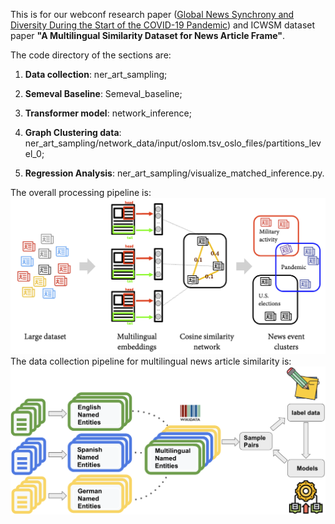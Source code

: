 This is for our webconf research paper ([Global News Synchrony and Diversity During the Start of the COVID-19 Pandemic](https://arxiv.org/abs/2405.00280)) and ICWSM dataset paper **"A Multilingual Similarity Dataset for News Article Frame"**. 

The code directory of the sections are: 

1. **Data collection**: ner_art_sampling;

2. **Semeval Baseline**: Semeval_baseline;

2. **Transformer model**: network_inference; 

3. **Graph Clustering data**: ner_art_sampling/network_data/input/oslom.tsv_oslo_files/partitions_level_0;

4. **Regression Analysis**: ner_art_sampling/visualize_matched_inference.py.

The overall processing pipeline is:
![image](https://github.com/social-info-lab/global_news_synchrony/blob/main/img/pipeline.png)
The data collection pipeline for multilingual news article similarity is:
![image](https://github.com/social-info-lab/global_news_synchrony/blob/main/img/data_collection_pipeline.png)

